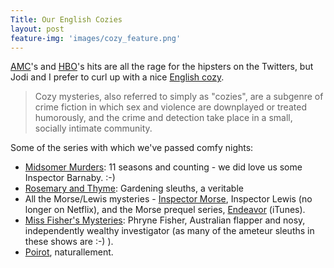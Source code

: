 ```yaml
---
Title: Our English Cozies
layout: post
feature-img: 'images/cozy_feature.png'
---
```


[AMC](http://www.amctv.com/shows/the-walking-dead)'s and [HBO](http://www.hbo.com/game-of-thrones#/)'s hits are all the rage for the hipsters on the Twitters, but Jodi and I prefer to curl up with a nice [English cozy](http://en.wikipedia.org/wiki/Cozy_mystery).

> Cozy mysteries, also referred to simply as "cozies", are a subgenre of crime fiction in which sex and violence are downplayed or treated humorously, and the crime and detection take place in a small, socially intimate community.

Some of the series with which we've passed comfy nights:

* [Midsomer Murders](http://www.netflix.com/WiMovie/70187727): 11 seasons and counting - we did love us some Inspector Barnaby. :-)
* [Rosemary and Thyme](http://www.netflix.com/WiMovie/70157272): Gardening sleuths, a veritable 
* All the Morse/Lewis mysteries - [Inspector Morse](http://www.netflix.com/WiMovie/70224749), Inspector Lewis (no longer on Netflix), and the Morse prequel series, [Endeavor](https://itunes.apple.com/us/tv-season/endeavour/id532210434) (iTunes).
* [Miss Fisher's Mysteries](http://www.netflix.com/WiMovie/70259338): Phryne Fisher, Australian flapper and nosy, independently wealthy investigator (as many of the ameteur sleuths in these shows are :-) ).
* [Poirot](http://www.netflix.com/WiMovie/70208060), naturallement.
